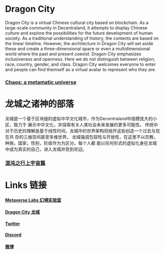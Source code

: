 # Dragon City


Dragon City is a virtual Chinese cultural city based on blockchain. As a large-scale community in
Decentraland, it attempts to display Chinese culture and explore the possibilities for the future
development of human society.
As a traditional understanding of history, the contents are based on the linear timeline. However,
the architecture in Dragon City will set aside these and create a three-dimensional space or even a
multidimensional world where the past and present coexist.
Dragon City emphasizes inclusiveness and openness. Here we do not distinguish between religion,
race, country, gender, and class. Dragon City welcomes everyone to enter and people can find
themself as a virtual avatar to represent who they are.

### [**Chaos: a metamatic universe**](https://metaverselabs.github.io/DragonCity/Proposal/ProposalofDragonCity.pdf)


# 龙城之诸神的部落


龙城是一个基于区块链的虚拟中华文化城市，作为Decentraland中规模庞大的小区，致力于
展示中华文化，并探索有关人类社会未来发展的更多可能性。
传统中对于历史的理解是基于线性时间，龙城中的世界架构将抛开这些创造一个过去与现在共
存的三维空间甚至多维世界。
龙城强调包容性与开放性，在这里不以宗教，种族，国家，性别，阶级作为为区分。每个人都
能以任何形式的虚拟化身在龙城中成为真实的自己，进入龙城并受到欢迎。

### [**混沌之行上宇宙篇**](https://metaverselabs.github.io/DragonCity/Proposal/龙城规划.pdf)

# Links 链接

#### [Metaverse Labs 幻境实验室](https://metaverselabs.io)
#### [Dragon City 龙城]()
#### [Twitter](https://twitter.com/DragonCityIO)
#### [Discord](https://discordapp.com/invite/u9npAwn)
#### [微博](https://weibo.com/metaverselabs)

